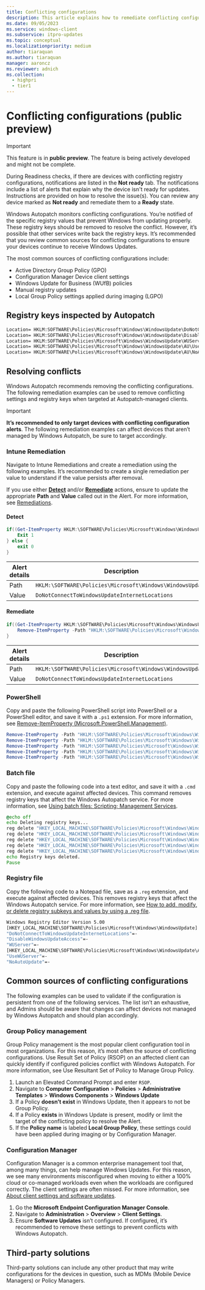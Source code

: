```yaml
---
title: Conflicting configurations
description: This article explains how to remediate conflicting configurations affecting the Windows Autopatch service.
ms.date: 09/05/2023
ms.service: windows-client
ms.subservice: itpro-updates
ms.topic: conceptual
ms.localizationpriority: medium
author: tiaraquan
ms.author: tiaraquan
manager: aaroncz
ms.reviewer: adnich
ms.collection:
  - highpri
  - tier1
---
```


# Conflicting configurations (public preview)

> [!IMPORTANT]
> This feature is in **public preview**. The feature is being actively developed and might not be complete.

During Readiness checks, if there are devices with conflicting registry configurations, notifications are listed in the **Not ready** tab. The notifications include a list of alerts that explain why the device isn't ready for updates. Instructions are provided on how to resolve the issue(s). You can review any device marked as **Not ready** and remediate them to a **Ready** state.

Windows Autopatch monitors conflicting configurations. You’re notified of the specific registry values that prevent Windows from updating properly. These registry keys should be removed to resolve the conflict. However, it’s possible that other services write back the registry keys. It’s recommended that you review common sources for conflicting configurations to ensure your devices continue to receive Windows Updates.

The most common sources of conflicting configurations include:

- Active Directory Group Policy (GPO)
- Configuration Manager Device client settings
- Windows Update for Business (WUfB) policies
- Manual registry updates
- Local Group Policy settings applied during imaging (LGPO)

## Registry keys inspected by Autopatch

```cmd
Location= HKLM:SOFTWARE\Policies\Microsoft\Windows\WindowsUpdate\DoNotConnectToWindowsUpdateInternetLocations Value=Any
Location= HKLM:SOFTWARE\Policies\Microsoft\Windows\WindowsUpdate\DisableWindowsUpdateAccess Value=Any
Location= HKLM:SOFTWARE\Policies\Microsoft\Windows\WindowsUpdate\WUServer String=Any
Location= HKLM:SOFTWARE\Policies\Microsoft\Windows\WindowsUpdate\AU\UseWUServer Value=Any
Location= HKLM:SOFTWARE\Policies\Microsoft\Windows\WindowsUpdate\AU\NoAutoUpdate Value=Any
```

## Resolving conflicts

Windows Autopatch recommends removing the conflicting configurations. The following remediation examples can be used to remove conflicting settings and registry keys when targeted at Autopatch-managed clients.

> [!IMPORTANT]
> **It’s recommended to only target devices with conflicting configuration alerts**. The following remediation examples can affect devices that aren’t managed by Windows Autopatch, be sure to target accordingly.

### Intune Remediation

Navigate to Intune Remediations and create a remediation using the following examples. It’s recommended to create a single remediation per value to understand if the value persists after removal.

If you use either [**Detect**](#detect) and/or [**Remediate**](#remediate) actions, ensure to update the appropriate **Path** and **Value** called out in the Alert. For more information, see [Remediations](/mem/intune/fundamentals/remediations).

#### Detect

```powershell
if((Get-ItemProperty HKLM:\SOFTWARE\Policies\Microsoft\Windows\WindowsUpdate).PSObject.Properties.Name -contains 'DoNotConnectToWindowsUpdateInternetLocations') {
    Exit 1
} else {
    exit 0
}
```

| Alert details | Description |
| ----- | ----- |
| Path | `HKLM:\SOFTWARE\Policies\Microsoft\Windows\WindowsUpdate` |
| Value | `DoNotConnectToWindowsUpdateInternetLocations` |

#### Remediate

```powershell
if((Get-ItemProperty HKLM:\SOFTWARE\Policies\Microsoft\Windows\WindowsUpdate).PSObject.Properties.Name -contains 'DoNotConnectToWindowsUpdateInternetLocations') {
    Remove-ItemProperty -Path "HKLM:\SOFTWARE\Policies\Microsoft\Windows\WindowsUpdate" -Name "DoNotConnectToWindowsUpdateInternetLocations"
}
```

| Alert details | Description |
| ----- | ----- |
| Path | `HKLM:\SOFTWARE\Policies\Microsoft\Windows\WindowsUpdate` |
| Value | `DoNotConnectToWindowsUpdateInternetLocations` |

### PowerShell

Copy and paste the following PowerShell script into PowerShell or a PowerShell editor, and save it with a `.ps1` extension. For more information, see [Remove-ItemProperty (Microsoft.PowerShell.Management)](/powershell/module/microsoft.powershell.management/remove-itemproperty).

```powershell
Remove-ItemProperty -Path "HKLM:\SOFTWARE\Policies\Microsoft\Windows\WindowsUpdate" -Name "DoNotConnectToWindowsUpdateInternetLocations"
Remove-ItemProperty -Path "HKLM:\SOFTWARE\Policies\Microsoft\Windows\WindowsUpdate" -Name "DisableWindowsUpdateAccess"
Remove-ItemProperty -Path "HKLM:\SOFTWARE\Policies\Microsoft\Windows\WindowsUpdate" -Name "WUServer"
Remove-ItemProperty -Path "HKLM:\SOFTWARE\Policies\Microsoft\Windows\WindowsUpdate\AU" -Name "UseWUServer"
Remove-ItemProperty -Path "HKLM:\SOFTWARE\Policies\Microsoft\Windows\WindowsUpdate\AU" -Name "NoAutoUpdate"
```

### Batch file

Copy and paste the following code into a text editor, and save it with a `.cmd` extension, and execute against affected devices. This command removes registry keys that affect the Windows Autopatch service. For more information, see [Using batch files: Scripting; Management Services](/previous-versions/windows/it-pro/windows-server-2003/cc758944(v=ws.10)?redirectedfrom=MSDN).

```cmd
@echo off
echo Deleting registry keys...
reg delete "HKEY_LOCAL_MACHINE\SOFTWARE\Policies\Microsoft\Windows\WindowsUpdate" /v "DoNotConnectToWindowsUpdateInternetLocations" /f
reg delete "HKEY_LOCAL_MACHINE\SOFTWARE\Policies\Microsoft\Windows\WindowsUpdate" /v "DisableWindowsUpdateAccess" /f
reg delete "HKEY_LOCAL_MACHINE\SOFTWARE\Policies\Microsoft\Windows\WindowsUpdate" /v "WUServer" /f
reg delete "HKEY_LOCAL_MACHINE\SOFTWARE\Policies\Microsoft\Windows\WindowsUpdate\AU" /v "UseWUServer" /f
reg delete "HKEY_LOCAL_MACHINE\SOFTWARE\Policies\Microsoft\Windows\WindowsUpdate\AU" /v "NoAutoUpdate" /f
echo Registry keys deleted.
Pause
```

### Registry file

Copy the following code to a Notepad file, save as a `.reg` extension, and execute against affected devices. This removes registry keys that affect the Windows Autopatch service. For more information, see [How to add, modify, or delete registry subkeys and values by using a .reg file](https://support.microsoft.com/topic/how-to-add-modify-or-delete-registry-subkeys-and-values-by-using-a-reg-file-9c7f37cf-a5e9-e1cd-c4fa-2a26218a1a23).

```cmd
Windows Registry Editor Version 5.00
[HKEY_LOCAL_MACHINE\SOFTWARE\Policies\Microsoft\Windows\WindowsUpdate]
"DoNotConnectToWindowsUpdateInternetLocations"=-
"DisableWindowsUpdateAccess"=-
"WUServer"=-
[HKEY_LOCAL_MACHINE\SOFTWARE\Policies\Microsoft\Windows\WindowsUpdate\AU]
"UseWUServer"=-
"NoAutoUpdate"=-
```

## Common sources of conflicting configurations

The following examples can be used to validate if the configuration is persistent from one of the following services. The list isn’t an exhaustive, and Admins should be aware that changes can affect devices not managed by Windows Autopatch and should plan accordingly.

### Group Policy management

Group Policy management is the most popular client configuration tool in most organizations. For this reason, it’s most often the source of conflicting configurations. Use Result Set of Policy (RSOP) on an affected client can quickly identify if configured policies conflict with Windows Autopatch. For more information, see Use Resultant Set of Policy to Manage Group Policy.

1. Launch an Elevated Command Prompt and enter `RSOP`.
1. Navigate to **Computer Configuration** > **Policies** > **Administrative Templates** > **Windows Components** > **Windows Update**
1. If a Policy **doesn’t exist** in Windows Update, then it appears to not be Group Policy.
1. If a Policy **exists** in Windows Update is present, modify or limit the target of the conflicting policy to resolve the Alert.
1. If the **Policy name** is labeled **Local Group Policy**, these settings could have been applied during imaging or by Configuration Manager.

### Configuration Manager

Configuration Manager is a common enterprise management tool that, among many things, can help manage Windows Updates. For this reason, we see many environments misconfigured when moving to either a 100% cloud or co-managed workloads even when the workloads are configured correctly. The client settings are often missed. For more information, see [About client settings and software updates](/mem/configmgr/core/clients/deploy/about-client-settings#software-updates).

1. Go the **Microsoft Endpoint Configuration Manager Console**.
1. Navigate to **Administration** > **Overview** > **Client Settings**.
1. Ensure **Software Updates** isn’t configured. If configured, it’s recommended to remove these settings to prevent conflicts with Windows Autopatch.

## Third-party solutions

Third-party solutions can include any other product that may write configurations for the devices in question, such as MDMs (Mobile Device Managers) or Policy Managers.

